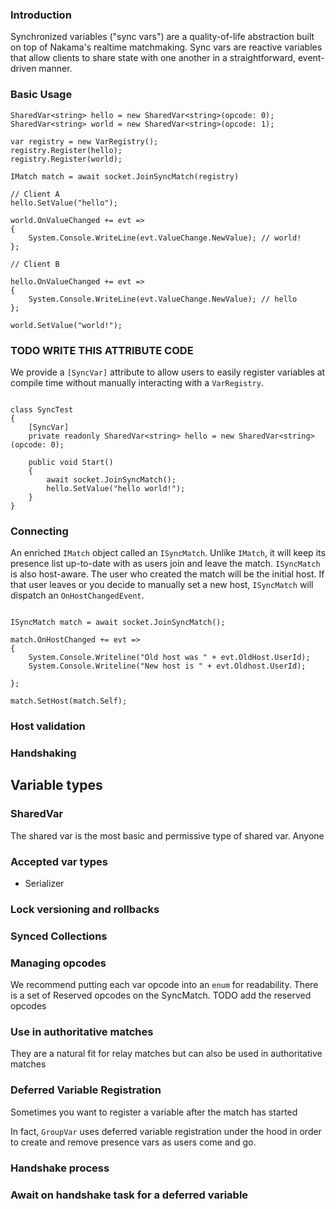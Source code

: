 ### Introduction

Synchronized variables ("sync vars") are a quality-of-life abstraction built on top of Nakama's realtime
matchmaking. Sync vars are reactive variables that allow clients to share state with one another in
a straightforward, event-driven manner.

### Basic Usage

```
SharedVar<string> hello = new SharedVar<string>(opcode: 0);
SharedVar<string> world = new SharedVar<string>(opcode: 1);

var registry = new VarRegistry();
registry.Register(hello);
registry.Register(world);

IMatch match = await socket.JoinSyncMatch(registry)

// Client A
hello.SetValue("hello");

world.OnValueChanged += evt =>
{
    System.Console.WriteLine(evt.ValueChange.NewValue); // world!
};

// Client B

hello.OnValueChanged += evt =>
{
    System.Console.WriteLine(evt.ValueChange.NewValue); // hello
};

world.SetValue("world!");
```


### TODO WRITE THIS ATTRIBUTE CODE
We provide a `[SyncVar]` attribute to allow users to easily register variables at compile time without manually
interacting with a `VarRegistry`.

```

class SyncTest
{
    [SyncVar]
    private readonly SharedVar<string> hello = new SharedVar<string>(opcode: 0);

    public void Start()
    {
        await socket.JoinSyncMatch();
        hello.SetValue("hello world!");
    }
}

```


### Connecting

An enriched `IMatch` object called an `ISyncMatch`. Unlike `IMatch`, it will keep its presence list up-to-date with as users join and leave the match. `ISyncMatch` is also host-aware. The user who created the match will be the initial host. If that user leaves or you decide to manually set a new host, `ISyncMatch` will dispatch an `OnHostChangedEvent`.


```

ISyncMatch match = await socket.JoinSyncMatch();

match.OnHostChanged += evt =>
{
    System.Console.Writeline("Old host was " + evt.OldHost.UserId);
    System.Console.Writeline("New host is " + evt.Oldhost.UserId);

};

match.SetHost(match.Self);

```


### Host validation

### Handshaking

## Variable types



### SharedVar
The shared var is the most basic and permissive type of shared var. Anyone

### Accepted var types
- Serializer

### Lock versioning and rollbacks


### Synced Collections


### Managing opcodes

We recommend putting each var opcode into an `enum` for readability. There is a set of Reserved opcodes on the SyncMatch. TODO add the reserved opcodes

### Use in authoritative matches
They are a natural fit for relay matches but can also be used in authoritative matches

### Deferred Variable Registration

Sometimes you want to register a variable after the match has started

In fact, `GroupVar` uses deferred variable registration under the hood in order to create and remove
presence vars as users come and go.


### Handshake process

### Await on handshake task for a deferred variable